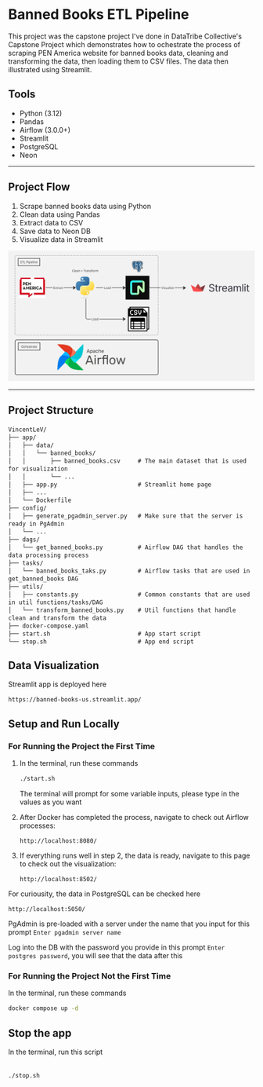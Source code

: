 # Banned Books ETL Pipeline

This project was the capstone project I've done in DataTribe Collective's Capstone Project which demonstrates how to ochestrate the process of scraping PEN America website for banned books data, cleaning and transforming the data, then loading them to CSV files. The data then illustrated using Streamlit.

## Tools

- Python (3.12)
- Pandas
- Airflow (3.0.0+)
- Streamlit
- PostgreSQL
- Neon

---

## Project Flow

1. Scrape banned books data using Python
2. Clean data using Pandas
3. Extract data to CSV
4. Save data to Neon DB
5. Visualize data in Streamlit


![Diagram](./assets/banned-books-pipeline-diagram.jpg)

---

## Project Structure
```
VincentLeV/
├── app/
│   ├── data/
│   │   └── banned_books/
│   │       ├── banned_books.csv     # The main dataset that is used for visualization
│   │       └── ...
│   ├── app.py                       # Streamlit home page 
│   ├── ...    
│   └── Dockerfile
├── config/
│   ├── generate_pgadmin_server.py   # Make sure that the server is ready in PgAdmin
│   └── ...
├── dags/
│   └── get_banned_books.py          # Airflow DAG that handles the data processing process
├── tasks/
│   └── banned_books_taks.py         # Airflow tasks that are used in get_banned_books DAG
├── utils/
│   ├── constants.py                 # Common constants that are used in util functions/tasks/DAG
│   └── transform_banned_books.py    # Util functions that handle clean and transform the data
├── docker-compose.yaml
├── start.sh                         # App start script
└── stop.sh                          # App end script
```

## Data Visualization

Streamlit app is deployed here

```
https://banned-books-us.streamlit.app/
```

## Setup and Run Locally

### For Running the Project the First Time

1. In the terminal, run these commands
   ```bash
   ./start.sh
   ```

   The terminal will prompt for some variable inputs, please type in the values as you want
2. After Docker has completed the process, navigate to check out Airflow processes:
   ```
   http://localhost:8080/
   ```
3. If everything runs well in step 2, the data is ready, navigate to this page to check out the visualization:
   ```
   http://localhost:8502/
   ```

For curiousity, the data in PostgreSQL can be checked here
```
http://localhost:5050/
```

PgAdmin is pre-loaded with a server under the name that you input for this prompt `Enter pgadmin server name`

Log into the DB with the password you provide in this prompt `Enter postgres password`, you will see that the data after this

### For Running the Project Not the First Time

In the terminal, run these commands
```bash
docker compose up -d
```

## Stop the app

In the terminal, run this script
```bash

./stop.sh
```